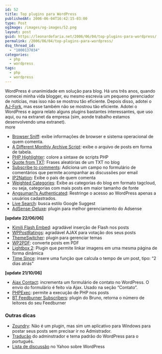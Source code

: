 ```yaml
---
id: 52
title: Top plugins para WordPress
publishedAt: 2006-06-04T16:42:15-03:00
type: Post
ogImage: /images/og-images/52.png
layout: post
guid: https://leonardofaria.net/2006/06/04/top-plugins-para-wordpress/
permalink: /2006/06/04/top-plugins-para-wordpress/
dsq_thread_id:
  - "1000137034"
categories:
  - php
  - wordpress
tags:
  - php
  - wordpress
---
```

WordPress é unanimidade em solução para blog. Há uns três anos, quando comecei minha vida blogger, eu mesmo escrevia um pequeno gerenciador de notícias, mas isso não se mostrou tão eficiente. Depois disso, adotei o [AJ-Fork](http://ajfork.berlios.de/), mas esse também não se mostrou tão eficiente. Adotei o WordPress e agora relato alguns plugins bastantes interessantes, que uso aqui, ou na extranet da empresa (sim, aonde trabalho estamos desenvolvendo uma extranet).  
<span className="hidden">more</span>


- [Browser Sniff](http://priyadi.net/archives/2005/03/29/wordpress-browser-detection-plugin/): exibe informações de browser e sistema operacional de quem comenta.  
- [A Different Monthly Archive Script](http://www.oneofthosedays.org.uk/projects/plugin-archives): exibe o arquivo de posts em forma de tabela.  
- [PHP Highlighter](http://daryl.learnhouston.com/): colore a sintaxe de scripts PHP  
- [Quote from TXT](http://www.theoompa.com/wordpress/quote-from-txt/): Frases aleatórias de um TXT no blog  
- [Subscribe to comments](http://txfx.net/search/subscribe%20to%20comments%202): Adiciona um campo no formulário de comentários que permite acompanhar as discussões por email  
- [IP2Nation](http://frenchfragfactory.net/ozh/archives/2004/08/27/ip-to-nation-plugin/): Exibe o país de quem comenta  
- [Weighted Categories](http://hitormiss.org/archives/2004/12/20/weighted-categories-list-in-wordpress/): Exibe as categorias do blog em formato tagcloud, ou seja, categorias com mais posts em maior tamanho de fonte  
- [Angsuman?s Authenticated](http://blog.taragana.com/index.php/archive/angsumans-authenticated-wordpress-plugin-password-protection-for-your-wordpress-blog/): Restringe o acesso ao WordPress apenas a usuários cadastrados.  
- [Live Search](http://addictedtonew.com/archives/145/wordpress-live-search-plugin/): busca estilo Google Suggest  
- [AdSense-Deluxe](http://www.acmetech.com/blog/2005/07/26/adsense-deluxe-wordpress-plugin/): plugin para melhor gerenciamento do Adsense

**[update 22/06/06]**  

- [Kimili Flash Embed](http://www.kimili.com/plugins/kml_flashembed/wp): agradável inserção de Flash nos posts  
- [WPPostRatings](http://dev.wp-plugins.org/wiki/wp-postratings): agradável AJAX para votação dos seus posts  
- [ThemeSwitcher](http://boren.nu/archives/2004/10/13/theme-switcher-plugin/): plugin para gerenciar temas  
- [WP2PDF](http://wordpress.org/support/topic/3621): converte posts em PDF  
- [Lightbox 2](http://www.m3nt0r.de/blog/lightbox-wordpress-plugin/): Plugin que permite linkar imagens em uma mesma página de forma dinâmica  
- [Time Since](http://binarybonsai.com/wordpress/time-since/): insere uma função que calcula o tempo de um post, tipo: &#8220;2 dias atrás&#8221;

**[update 21/10/06]**  
- [Ajax Contact](http://www.stimuli.ca/ajaxcontact): incrementa um formulário de contato no WordPress. O envio do formulário é feito via Ajax. Usado na seção &#8220;Contato&#8221;.  
- [PHPExec](http://priyadi.net/archives/2005/03/02/wordpress-php-exec-plugin/): permite a execução de PHP nos posts  
- [BT Feedburner Subscribers](http://brunotorres.net/bt-feedburner-subscribers): plugin do Bruno, retorna o número de leitores do seu Feedburner

### Outras dicas

- [Zoundry](http://www.zoundry.com/): Não é um plugin, mas sim um aplicativo para Windows para postar seus posts sem precisar ir no Admistrador.  
- [Tradução](http://taijiquan.pro.br/baixar/) do adminstrador e tema padrão do WordPress para o português.  
- [Lista de discussão](http://groups.yahoo.com/group/wpbrasil/) no Yahoo sobre WordPress
